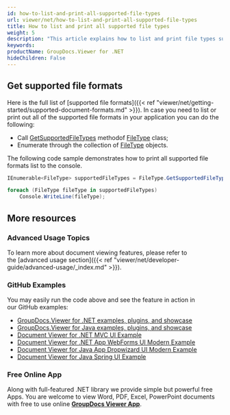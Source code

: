 ```yaml
---
id: how-to-list-and-print-all-supported-file-types
url: viewer/net/how-to-list-and-print-all-supported-file-types
title: How to list and print all supported file types
weight: 5
description: "This article explains how to list and print file types supported by GroupDocs.Viewer for .NET using .NET / C#."
keywords: 
productName: GroupDocs.Viewer for .NET
hideChildren: False
---
```

## Get supported file formats

Here is the full list of [supported file formats]({{< ref "viewer/net/getting-started/supported-document-formats.md" >}}). In case you need to list or print out all of the supported file formats in your application you can do the following:

*   Call [GetSupportedFileTypes](https://apireference.groupdocs.com/net/viewer/groupdocs.viewer/filetype/methods/getsupportedfiletypes) methodof [FileType](https://apireference.groupdocs.com/net/viewer/groupdocs.viewer/filetype) class;
*   Enumerate through the collection of [FileType](https://apireference.groupdocs.com/net/viewer/groupdocs.viewer/filetype) objects. 

The following code sample demonstrates how to print all supported file formats list to the console.

```csharp
IEnumerable<FileType> supportedFileTypes = FileType.GetSupportedFileTypes();

foreach (FileType fileType in supportedFileTypes)
	Console.WriteLine(fileType);
```

## More resources
### Advanced Usage Topics
To learn more about document viewing features, please refer to the [advanced usage section]({{< ref "viewer/net/developer-guide/advanced-usage/_index.md" >}}).

### GitHub Examples
You may easily run the code above and see the feature in action in our GitHub examples:
*   [GroupDocs.Viewer for .NET examples, plugins, and showcase](https://github.com/groupdocs-viewer/GroupDocs.Viewer-for-.NET)    
*   [GroupDocs.Viewer for Java examples, plugins, and showcase](https://github.com/groupdocs-viewer/GroupDocs.Viewer-for-Java)    
*   [Document Viewer for .NET MVC UI Example](https://github.com/groupdocs-viewer/GroupDocs.Viewer-for-.NET-MVC)     
*   [Document Viewer for .NET App WebForms UI Modern Example](https://github.com/groupdocs-viewer/GroupDocs.Viewer-for-.NET-WebForms)    
*   [Document Viewer for Java App Dropwizard UI Modern Example](https://github.com/groupdocs-viewer/GroupDocs.Viewer-for-Java-Dropwizard)    
*   [Document Viewer for Java Spring UI Example](https://github.com/groupdocs-viewer/GroupDocs.Viewer-for-Java-Spring)

### Free Online App
Along with full-featured .NET library we provide simple but powerful free Apps.
You are welcome to view Word, PDF, Excel, PowerPoint documents with free to use online **[GroupDocs Viewer App](https://products.groupdocs.app/viewer)**.